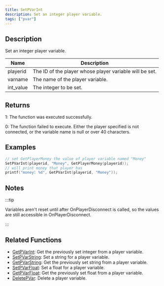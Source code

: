 ```yaml
---
title: SetPVarInt
description: Set an integer player variable.
tags: ["pvar"]
---
```


## Description

Set an integer player variable.

| Name      | Description                                             |
| --------- | ------------------------------------------------------- |
| playerid  | The ID of the player whose player variable will be set. |
| varname   | The name of the player variable.                        |
| int_value | The integer to be set.                                  |

## Returns

1: The function was executed successfully.

0: The function failed to execute. Either the player specified is not connected, or the variable name is null or over 40 characters.

## Examples

```c
// set GetPlayerMoney the value of player variable named "Money"
SetPVarInt(playerid, "Money", GetPlayerMoney(playerid));
// will print money that player has
printf("money: %d", GetPVarInt(playerid, "Money"));
```

## Notes

:::tip

Variables aren't reset until after OnPlayerDisconnect is called, so the values are still accessible in OnPlayerDisconnect.

:::

## Related Functions

- [GetPVarInt](GetPVarInt): Get the previously set integer from a player variable.
- [SetPVarString](SetPVarString): Set a string for a player variable.
- [GetPVarString](GetPVarString): Get the previously set string from a player variable.
- [SetPVarFloat](SetPVarFloat): Set a float for a player variable.
- [GetPVarFloat](GetPVarFloat): Get the previously set float from a player variable.
- [DeletePVar](DeletePVar): Delete a player variable.
